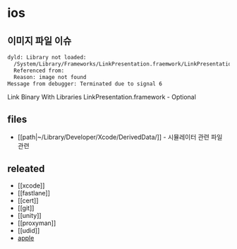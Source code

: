 # ios

## 이미지 파일 이슈
```sh
dyld: Library not loaded:
  /System/Library/Frameworks/LinkPresentation.fraemwork/LinkPresentation
  Referenced from: 
  Reason: image not found
Message from debugger: Terminated due to signal 6
```
Link Binary With Libraries
  LinkPresentation.framework - Optional
  

## files
- [[path|~/Library/Developer/Xcode/DerivedData/]] - 시뮬레이터 관련 파일 관련


## releated
- [[xcode]]
- [[fastlane]]
- [[cert]]
- [[git]]
- [[unity]]
- [[proxyman]]
- [[udid]]
- [apple](apple)
